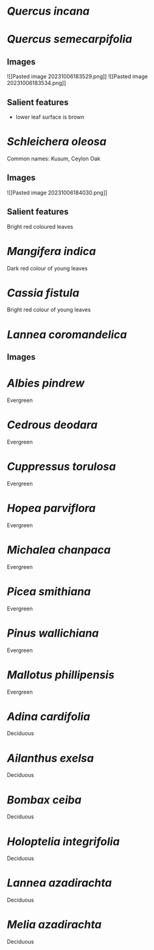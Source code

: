 # *Quercus incana*
# *Quercus semecarpifolia*
## Images
![[Pasted image 20231006183529.png]] ![[Pasted image 20231006183534.png]] 
## Salient features
- lower leaf surface is brown
# *Schleichera oleosa*
Common names: Kusum, Ceylon Oak
## Images
![[Pasted image 20231006184030.png]]
## Salient features
Bright red coloured leaves
# _Mangifera indica_
Dark red colour of young leaves
# _Cassia fistula_
Bright red colour of young leaves
# _Lannea coromandelica_
## Images

# _Albies pindrew_
Evergreen
# _Cedrous deodara_
Evergreen
# _Cuppressus torulosa_
Evergreen
# _Hopea parviflora_
Evergreen
# _Michalea chanpaca_
Evergreen
# _Picea smithiana_
Evergreen
# _Pinus wallichiana_
Evergreen
# _Mallotus phillipensis_
Evergreen
# _Adina cardifolia_
Deciduous
# _Ailanthus exelsa_
Deciduous
# _Bombax ceiba_
Deciduous
# _Holoptelia integrifolia_
Deciduous
# _Lannea azadirachta_
Deciduous
# _Melia azadirachta_
Deciduous